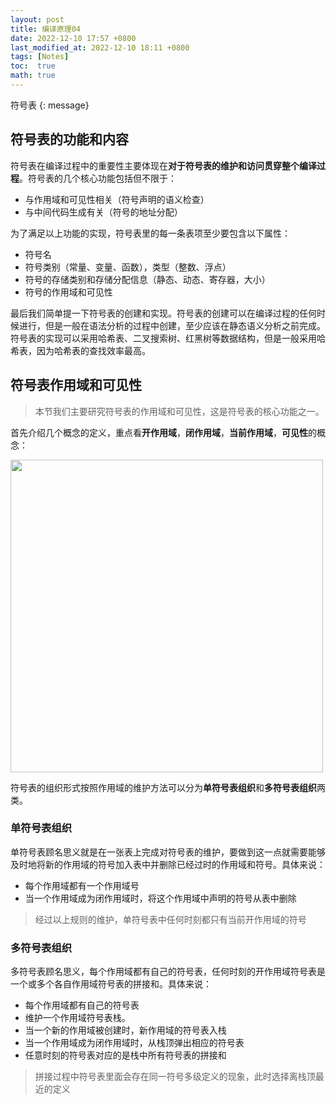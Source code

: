 ```yaml
---
layout: post
title: 编译原理04
date: 2022-12-10 17:57 +0800
last_modified_at: 2022-12-10 18:11 +0800
tags: [Notes]
toc:  true
math: true
---
```


符号表
{: message}

## 符号表的功能和内容

符号表在编译过程中的重要性主要体现在**对于符号表的维护和访问贯穿整个编译过程**。符号表的几个核心功能包括但不限于：
- 与作用域和可见性相关（符号声明的语义检查）
- 与中间代码生成有关（符号的地址分配）

为了满足以上功能的实现，符号表里的每一条表项至少要包含以下属性：

- 符号名
- 符号类别（常量、变量、函数），类型（整数、浮点）
- 符号的存储类别和存储分配信息（静态、动态、寄存器，大小）
- 符号的作用域和可见性

最后我们简单提一下符号表的创建和实现。符号表的创建可以在编译过程的任何时候进行，但是一般在语法分析的过程中创建，至少应该在静态语义分析之前完成。符号表的实现可以采用哈希表、二叉搜索树、红黑树等数据结构，但是一般采用哈希表，因为哈希表的查找效率最高。

## 符号表作用域和可见性

> 本节我们主要研究符号表的作用域和可见性，这是符号表的核心功能之一。

首先介绍几个概念的定义，重点看**开作用域**，**闭作用域**，**当前作用域**，**可见性**的概念：

<a href="https://sm.ms/image/ADCVa5xpjlqkZSM" target="_blank"><img src="https://s2.loli.net/2022/12/10/ADCVa5xpjlqkZSM.png" width=500></a>

符号表的组织形式按照作用域的维护方法可以分为**单符号表组织**和**多符号表组织**两类。

### 单符号表组织

单符号表顾名思义就是在一张表上完成对符号表的维护，要做到这一点就需要能够及时地将新的作用域的符号加入表中并删除已经过时的作用域和符号。具体来说：

- 每个作用域都有一个作用域号
- 当一个作用域成为闭作用域时，将这个作用域中声明的符号从表中删除

> 经过以上规则的维护，单符号表中任何时刻都只有当前开作用域的符号

### 多符号表组织

多符号表顾名思义，每个作用域都有自己的符号表，任何时刻的开作用域符号表是一个或多个各自作用域符号表的拼接和。具体来说：

- 每个作用域都有自己的符号表
- 维护一个作用域符号表栈。
- 当一个新的作用域被创建时，新作用域的符号表入栈
- 当一个作用域成为闭作用域时，从栈顶弹出相应的符号表
- 任意时刻的符号表对应的是栈中所有符号表的拼接和

> 拼接过程中符号表里面会存在同一符号多级定义的现象，此时选择离栈顶最近的定义




